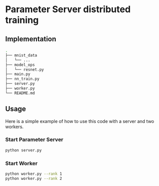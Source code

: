 # Parameter Server distributed training

## Implementation

```bash
.
├── mnist_data
│   └── ...
├── model_ops
│   └── resnet.py
├── main.py
├── nn_train.py
├── server.py
├── worker.py
└── README.md
```

## Usage

Here is a simple example of how to use this code with a server and two workers.

### Start Parameter Server

```bash
python server.py
```

### Start Worker

```bash
python worker.py --rank 1
python worker.py --rank 2
```